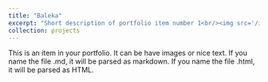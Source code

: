 ```yaml
---
title: "Baleka"
excerpt: "Short description of portfolio item number 1<br/><img src='/images/Baleka.jpg' width='400'>"
collection: projects
---
```


This is an item in your portfolio. It can be have images or nice text. If you name the file .md, it will be parsed as markdown. If you name the file .html, it will be parsed as HTML. 
